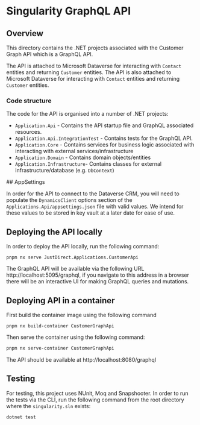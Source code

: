 # Singularity GraphQL API

## Overview

This directory contains the .NET projects associated with the Customer Graph API which is a GraphQL API.

The API is attached to Microsoft Dataverse for interacting with `Contact` entities and returning `Customer` entities.
The API is also attached to Microsoft Dataverse for interacting with `Contact` entities and returning `Customer` entities.

### Code structure

The code for the API is organised into a number of .NET projects:

- `Application.Api` - Contains the API startup file and GraphQL associated resources.
- `Application.Api.IntegrationTest` - Contains tests for the GraphQL API.
- `Application.Core` - Contains services for business logic associated with interacting with external services/infrastructure
- `Application.Domain` - Contains domain objects/entities
- `Application.Infrastructure`- Contains classes for external infrastructure/database (e.g. `DbContext`)

## AppSettings

In order for the API to connect to the Dataverse CRM, you will need to populate the `DynamicsClient` options section of the `Applications.Api/appsettings.json` file with valid values. We intend for these values to be stored in key vault at a later date for ease of use.

## Deploying the API locally

In order to deploy the API locally, run the following command:

```
pnpm nx serve JustDirect.Applications.CustomerApi
```

The GraphQL API will be available via the following URL http://localhost:5095/graphql, if you navigate to this address in a browser there will be an interactive UI for making GraphQL queries and mutations.

## Deploying API in a container

First build the container image using the following command

```
pnpm nx build-container CustomerGraphApi
```

Then serve the container using the following command:

```sh
pnpm nx serve-container CustomerGraphApi
```

The API should be available at http://localhost:8080/graphql

## Testing

For testing, this project uses NUnit, Moq and Snapshooter. In order to run the tests via the CLI, run the following command from the root directory where the `singularity.sln` exists:

```sh
dotnet test
```
